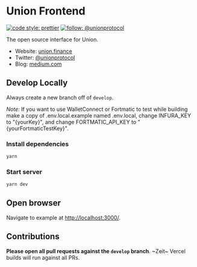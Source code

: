 # Union Frontend

[![code style: prettier](https://img.shields.io/badge/code_style-prettier-ff69b4.svg)](https://github.com/prettier/prettier)
[![follow: @unionprotocol](https://badgen.net/twitter/follow/unionprotocol)](https://twitter.com/unionprotocol)

The open source interface for Union.

- Website: [union.finance](https://union.finance)
- Twitter: [@unionprotocol](https://twitter.com/unionprotocol)
- Blog: [medium.com](https://medium.com/union-finance)

## Develop Locally

Always create a new branch off of `develop`.

_Note:_ If you want to use WalletConnect or Fortmatic to test while building make a copy of .env.local.example named .env.local, change INFURA_KEY to "{yourKey}", and change FORTMATIC_API_KEY to "{yourFortmaticTestKey}".

### Install dependencies

```bash
yarn
```

### Start server

```bash
yarn dev
```

## Open browser

Navigate to example at [http://localhost:3000/](http://localhost:3000/).

## Contributions

**Please open all pull requests against the `develop` branch**. ~Zeit~ Vercel builds will run against all PRs.
